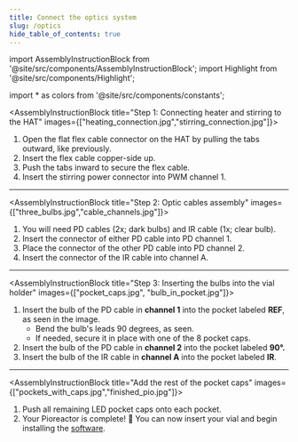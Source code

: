 ```yaml
---
title: Connect the optics system
slug: /optics
hide_table_of_contents: true
---
```


import AssemblyInstructionBlock from '@site/src/components/AssemblyInstructionBlock';
import Highlight from '@site/src/components/Highlight';

import * as colors from '@site/src/components/constants';

<AssemblyInstructionBlock title="Step 1: Connecting heater and stirring to the HAT" images={["heating_connection.jpg","stirring_connection.jpg"]}>

1.	Open the <Highlight color={colors.orange}>flat flex cable connector on the HAT</Highlight> by pulling the tabs outward, like previously.
2.	Insert the flex cable copper-side up. 
3.	Push the tabs inward to secure the flex cable.
4.	Insert the <Highlight color={colors.green}>stirring power connector into PWM channel 1</Highlight>.

</AssemblyInstructionBlock>

-----

<AssemblyInstructionBlock title="Step 2: Optic cables assembly" images={["three_bulbs.jpg","cable_channels.jpg"]}>

1.	You will need PD cables (2x; dark bulbs) and IR cable (1x; clear bulb). 
2.	Insert the connector of either <Highlight color={colors.blue}>PD cable into PD channel 1</Highlight>.
3.	Place the connector of the <Highlight color={colors.blue}>other PD cable into PD channel 2</Highlight>.
4.	Insert the connector of the <Highlight color={colors.red}>IR cable into channel A</Highlight>.

</AssemblyInstructionBlock>

-----

<AssemblyInstructionBlock title="Step 3: Inserting the bulbs into the vial holder" images={["pocket_caps.jpg", "bulb_in_pocket.jpg"]}>

1.	Insert the bulb of the PD cable in **channel 1** into the <Highlight color={colors.red}>pocket labeled **REF**,</Highlight> as seen in the image. 
	*	Bend the bulb's leads 90 degrees, as seen.
	*	If needed, secure it in place with one of the <Highlight color={colors.blue}>8 pocket caps.</Highlight> 
2.	Insert the bulb of the PD cable in **channel 2** into the <Highlight color={colors.magenta}>pocket labeled **90°.**</Highlight>
3.	Insert the bulb of the IR cable in **channel A** into the pocket labeled **IR**.

</AssemblyInstructionBlock>

-----

<AssemblyInstructionBlock title="Add the rest of the pocket caps" images={["pockets_with_caps.jpg","finished_pio.jpg"]}>

1.	Push all remaining LED pocket caps onto each pocket.
2.	Your Pioreactor is complete! 🚀 You can now insert your vial and begin installing the [software](/user-guide/software-set-up).

</AssemblyInstructionBlock>
